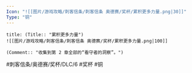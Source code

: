 ```yaml
---
Icon: "![[图片/游戏攻略/刺客信条/刺客信条 奥德赛/奖杯/累积更多力量.png|30]]"
Type: "铜"
---
```

```ad-common-bronze-trophy
title: (Title:: "累积更多力量")
![[图片/游戏攻略/刺客信条/刺客信条 奥德赛/奖杯/累积更多力量.png|100]]

(Comment:: "收集到第 2 章全部的“看守者的洞察”。")
```

#刺客信条/奥德赛/奖杯/DLC/6 #奖杯 #铜
